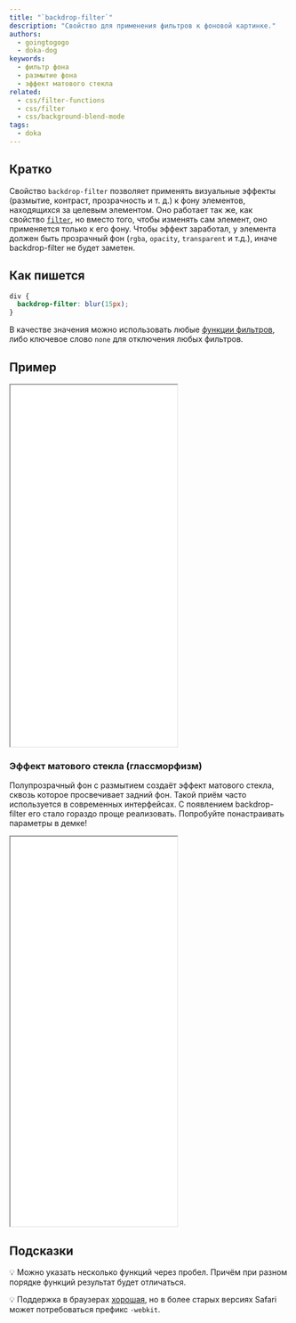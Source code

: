 ```yaml
---
title: "`backdrop-filter`"
description: "Свойство для применения фильтров к фоновой картинке."
authors:
  - goingtogogo
  - doka-dog
keywords:
  - фильтр фона
  - размытие фона
  - эффект матового стекла
related:
  - css/filter-functions
  - css/filter
  - css/background-blend-mode
tags:
  - doka
---
```


## Кратко

Свойство `backdrop-filter` позволяет применять визуальные эффекты (размытие, контраст, прозрачность и т. д.) к фону элементов, находящихся за целевым элементом. Оно работает так же, как свойство [`filter`](/css/filter/), но вместо того, чтобы изменять сам элемент, оно применяется только к его фону. Чтобы эффект заработал, у элемента должен быть прозрачный фон (`rgba`, `opacity`, `transparent` и т.д.), иначе backdrop-filter не будет заметен.


## Как пишется

```css
div {
  backdrop-filter: blur(15px);
}
```

В качестве значения можно использовать любые [функции фильтров](/css/filter-functions/), либо ключевое слово `none` для отключения любых фильтров.


## Пример

<iframe title="Песочница" src="demos/playground/" height="650"></iframe>

### Эффект матового стекла (глассморфизм)

Полупрозрачный фон с размытием создаёт эффект матового стекла, сквозь которое просвечивает задний фон. Такой приём часто используется в современных интерфейсах. С появлением backdrop-filter его стало гораздо проще реализовать. Попробуйте понастраивать параметры в демке!

<iframe title="Интерактивный пример backdrop-filter" src="demos/frosted-glass/" height="700"></iframe>

## Подсказки

💡 Можно указать несколько функций через пробел. Причём при разном порядке функций результат будет отличаться.

💡 Поддержка в браузерах [хорошая](https://caniuse.com/?search=backdrop-filter), но в более старых версиях Safari может потребоваться префикс `-webkit`.

